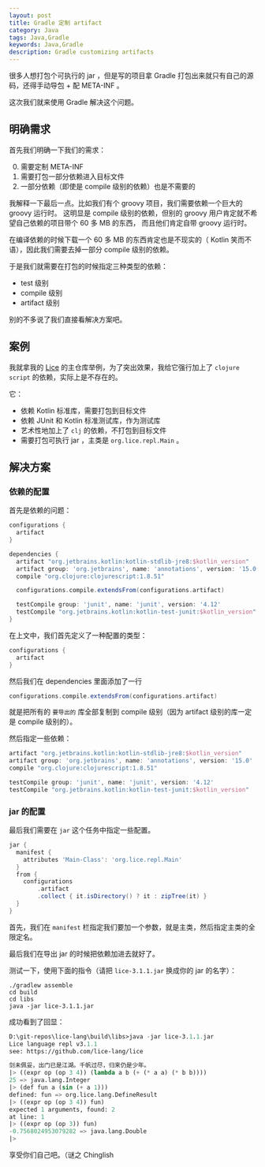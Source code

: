 ```yaml
---
layout: post
title: Gradle 定制 artifact
category: Java
tags: Java,Gradle
keywords: Java,Gradle
description: Gradle customizing artifacts
---
```


很多人想打包个可执行的 jar ，但是写的项目拿 Gradle 打包出来就只有自己的源码，还得手动导包 \+ 配 META-INF 。

这次我们就来使用 Gradle 解决这个问题。

## 明确需求

首先我们明确一下我们的需求：

0. 需要定制 META-INF
0. 需要打包一部分依赖进入目标文件
0. 一部分依赖（即使是 compile 级别的依赖）也是不需要的

我解释一下最后一点。比如我们有个 groovy 项目，我们需要依赖一个巨大的 groovy 运行时。
这明显是 compile 级别的依赖，但别的 groovy 用户肯定就不希望自己依赖的项目带个 60 多 MB 的东西，
而且他们肯定自带 groovy 运行时。

在编译依赖的时候下载一个 60 多 MB 的东西肯定也是不现实的（ Kotlin 笑而不语），因此我们需要去掉一部分 compile 级别的依赖。

于是我们就需要在打包的时候指定三种类型的依赖：

+ test 级别
+ compile 级别
+ artifact 级别

别的不多说了我们直接看解决方案吧。

## 案例

我就拿我的 [Lice](https://github.com/lice-lang/lice) 的主仓库举例，为了突出效果，我给它强行加上了 `clojure script`
的依赖，实际上是不存在的。

它：

+ 依赖 Kotlin 标准库，需要打包到目标文件
+ 依赖 JUnit 和 Kotlin 标准测试库，作为测试库
+ 艺术性地加上了 `clj` 的依赖，不打包到目标文件
+ 需要打包可执行 jar ，主类是 `org.lice.repl.Main` 。

## 解决方案

### 依赖的配置

首先是依赖的问题：

```groovy
configurations {
  artifact
}

dependencies {
  artifact "org.jetbrains.kotlin:kotlin-stdlib-jre8:$kotlin_version"
  artifact group: 'org.jetbrains', name: 'annotations', version: '15.0'
  compile "org.clojure:clojurescript:1.8.51"

  configurations.compile.extendsFrom(configurations.artifact)

  testCompile group: 'junit', name: 'junit', version: '4.12'
  testCompile "org.jetbrains.kotlin:kotlin-test-junit:$kotlin_version"
}
```

在上文中，我们首先定义了一种配置的类型：

```groovy
configurations {
  artifact
}
```

然后我们在 dependencies 里面添加了一行

```groovy
configurations.compile.extendsFrom(configurations.artifact)
```

就是把所有的 `要导出的` 库全部复制到 compile 级别（因为 artifact 级别的库一定是 compile 级别的）。

然后指定一些依赖：

```groovy
artifact "org.jetbrains.kotlin:kotlin-stdlib-jre8:$kotlin_version"
artifact group: 'org.jetbrains', name: 'annotations', version: '15.0'
compile "org.clojure:clojurescript:1.8.51"

testCompile group: 'junit', name: 'junit', version: '4.12'
testCompile "org.jetbrains.kotlin:kotlin-test-junit:$kotlin_version"
```

### jar 的配置

最后我们需要在 `jar` 这个任务中指定一些配置。

```groovy
jar {
  manifest {
    attributes 'Main-Class': 'org.lice.repl.Main'
  }
  from {
    configurations
        .artifact
        .collect { it.isDirectory() ? it : zipTree(it) }
  }
}
```

首先，我们在 `manifest` 栏指定我们要加一个参数，就是主类，然后指定主类的全限定名。

最后我们在导出 jar 的时候把依赖加进去就好了。

测试一下，使用下面的指令（请把 `lice-3.1.1.jar` 换成你的 jar 的名字）：

```shell
./gradlew assemble
cd build
cd libs
java -jar lice-3.1.1.jar
```

成功看到了回显：

```lisp
D:\git-repos\lice-lang\build\libs>java -jar lice-3.1.1.jar
Lice language repl v3.1.1
see: https://github.com/lice-lang/lice

剑未佩妥，出门已是江湖。千帆过尽，归来仍是少年。
|> ((expr op (op 3 4)) (lambda a b (+ (* a a) (* b b))))
25 => java.lang.Integer
|> (def fun a (sin (+ a 1)))
defined: fun => org.lice.lang.DefineResult
|> ((expr op (op 3 4)) fun)
expected 1 arguments, found: 2
at line: 1
|> ((expr op (op 3)) fun)
-0.7568024953079282 => java.lang.Double
|>
```

享受你们自己吧。（谜之 Chinglish
